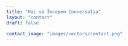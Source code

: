 ```yaml
---
title: "Hai să Începem Conversația"
layout: "contact"
draft: false

contact_image: "images/vectors/contact.png"
---
```

